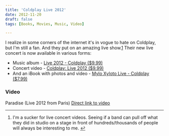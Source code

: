 ```yaml
---
title: 'Coldplay Live 2012'
date: 2012-11-20
draft: false
tags: [Books, Movies, Music, Video]

---
```


I realize in some corners of the internet it's in vogue to hate on Coldplay, but I'm still a fan. And they put on an amazing live show.[1](#fn-20966:1) Their new live concert is now available in various forms:

*   Music album - [Live 2012 - Coldplay ($9.99)](http://target.georiot.com/Proxy.ashx?grid=9646&id=6PFrOqNV4B8&offerid=162397&type=3&subid=0&tmpid=3664&RD_PARM1=https%253A%252F%252Fitunes.apple.com%252Fca%252Falbum%252Flive-2012%252Fid573891733%253Fuo%253D4%2526partnerId%253D30)
*   Concert video - [Coldplay: Live 2012 ($9.99)](http://target.georiot.com/Proxy.ashx?grid=9646&id=6PFrOqNV4B8&offerid=162397&type=3&subid=0&tmpid=3664&RD_PARM1=https%253A%252F%252Fitunes.apple.com%252Fca%252Fmovie%252Fcoldplay-live-2012%252Fid572257856%253Fuo%253D4%2526partnerId%253D30)
*   And an iBook with photos and video - [Mylo Xyloto Live - Coldplay ($7.99)](http://target.georiot.com/Proxy.ashx?grid=9646&id=6PFrOqNV4B8&offerid=162397&type=3&subid=0&tmpid=3664&RD_PARM1=https%253A%252F%252Fitunes.apple.com%252Fca%252Fbook%252Fmylo-xyloto-live%252Fid574005241%253Fmt%253D11%2526uo%253D4%2526partnerId%253D30)

### Video

Paradise (Live 2012 from Paris) [Direct link to video](http://youtu.be/QKcxhQZxvdw)

* * *

1.  I'm a sucker for live concert videos. Seeing if a band can pull off what they did in studio on a stage in front of hundreds/thousands of people will always be interesting to me. [↩](#fnref-20966:1)
